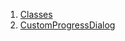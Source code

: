 

1. [Classes](widgets_custom_progress_dialog/widgets_custom_progress_dialog-library.html#classes)
2. [CustomProgressDialog](widgets_custom_progress_dialog/CustomProgressDialog-class.html)
